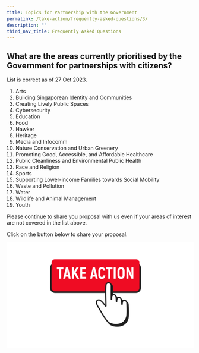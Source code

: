 ```yaml
---
title: Topics for Partnership with the Government
permalink: /take-action/frequently-asked-questions/3/
description: ""
third_nav_title: Frequently Asked Questions
---
```

## What are the areas currently prioritised by the Government for partnerships with citizens? 

List is correct as of 27 Oct 2023. 

1. Arts
2. Building Singaporean Identity and Communities
3. Creating Lively Public Spaces
4. Cybersecurity
5. Education
6. Food
7. Hawker
8. Heritage
9. Media and Infocomm
10. Nature Conservation and Urban Greenery
11. Promoting Good, Accessible, and Affordable Healthcare
12. Public Cleanliness and Environmental Public Health
13. Race and Religion
14. Sports
15. Supporting Lower-income Families towards Social Mobility
16. Waste and Pollution
17. Water
18. Wildlife and Animal Management
19. Youth

Please continue to share you proposal with us even if your areas of interest are not covered in the list above. 

Click on the button below to share your proposal. 

[![](/images/take%20action.png)](https://go.gov.sg/takeactiontoday)